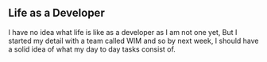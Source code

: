 ## Life as a Developer ## 

I have no idea what life is like as a developer as I am not one yet, But I started my detail with a team called 
WIM and so by next week, I should have a solid idea of what my day to day tasks consist of. 
